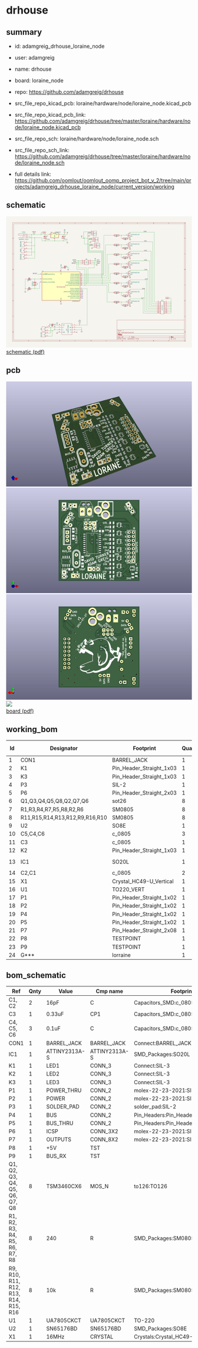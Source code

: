 # drhouse
 
## summary 
* id: adamgreig_drhouse_loraine_node
* user: adamgreig
* name: drhouse
* board: loraine_node
* repo: https://github.com/adamgreig/drhouse
* src_file_repo_kicad_pcb: loraine/hardware/node/loraine_node.kicad_pcb
* src_file_repo_kicad_pcb_link: https://github.com/adamgreig/drhouse/tree/master/loraine/hardware/node/loraine_node.kicad_pcb


* src_file_repo_sch: loraine/hardware/node/loraine_node.sch
* src_file_repo_sch_link: https://github.com/adamgreig/drhouse/tree/master/loraine/hardware/node/loraine_node.sch
* full details link: https://github.com/oomlout/oomlout_oomp_project_bot_v_2/tree/main/projects/adamgreig_drhouse_loraine_node/current_version/working  

## schematic  
![](working_schematic_600.png)  
[schematic (pdf)](working_schematic.pdf) 






















## pcb  
![](working_3d_600.png) 
![](working_3d_front_600.png)  
![](working_3d_back_600.png)  
![](working_600.png)  
[board (pdf)](working.pdf)  

## working_bom
| Id | Designator | Footprint | Quantity | Designation | Supplier and ref |  | None | 
| --- | --- | --- | --- | --- | --- | --- | --- | 
| 1 | CON1 | BARREL_JACK | 1 | BARREL_JACK |  |  | [''] | 
| 2 | K1 | Pin_Header_Straight_1x03 | 1 | LED1 |  |  | [''] | 
| 3 | K3 | Pin_Header_Straight_1x03 | 1 | LED3 |  |  | [''] | 
| 4 | P3 | SIL-2 | 1 | SOLDER_PAD |  |  | [''] | 
| 5 | P6 | Pin_Header_Straight_2x03 | 1 | ICSP |  |  | [''] | 
| 6 | Q1,Q3,Q4,Q5,Q8,Q2,Q7,Q6 | sot26 | 8 | TSM3460CX6 |  |  | [''] | 
| 7 | R1,R3,R4,R7,R5,R8,R2,R6 | SM0805 | 8 | 240 |  |  | [''] | 
| 8 | R11,R15,R14,R13,R12,R9,R16,R10 | SM0805 | 8 | 10k |  |  | [''] | 
| 9 | U2 | SO8E | 1 | SN65176BD |  |  | [''] | 
| 10 | C5,C4,C6 | c_0805 | 3 | 0.1uF |  |  | [''] | 
| 11 | C3 | c_0805 | 1 | 0.33uF |  |  | [''] | 
| 12 | K2 | Pin_Header_Straight_1x03 | 1 | LED2 |  |  | [''] | 
| 13 | IC1 | SO20L | 1 | ATTINY2313A-S |  |  | [''] | 
| 14 | C2,C1 | c_0805 | 2 | 16pF |  |  | [''] | 
| 15 | X1 | Crystal_HC49-U_Vertical | 1 | 16MHz |  |  | [''] | 
| 16 | U1 | TO220_VERT | 1 | UA7805CKCT |  |  | [''] | 
| 17 | P1 | Pin_Header_Straight_1x02 | 1 | POWER_THRU |  |  | [''] | 
| 18 | P2 | Pin_Header_Straight_1x02 | 1 | POWER |  |  | [''] | 
| 19 | P4 | Pin_Header_Straight_1x02 | 1 | BUS |  |  | [''] | 
| 20 | P5 | Pin_Header_Straight_1x02 | 1 | BUS_THRU |  |  | [''] | 
| 21 | P7 | Pin_Header_Straight_2x08 | 1 | OUTPUTS |  |  | [''] | 
| 22 | P8 | TESTPOINT | 1 | +5V |  |  | [''] | 
| 23 | P9 | TESTPOINT | 1 | BUS_RX |  |  | [''] | 
| 24 | G*** | lorraine | 1 | LOGO |  |  | [''] | 


## bom_schematic
| Ref | Qnty | Value | Cmp name | Footprint | Description | Vendor | DNP | 
| --- | --- | --- | --- | --- | --- | --- | --- | 
| C1, C2 | 2 | 16pF | C | Capacitors_SMD:c_0805 |  |  |  | 
| C3 | 1 | 0.33uF | CP1 | Capacitors_SMD:c_0805 |  |  |  | 
| C4, C5, C6 | 3 | 0.1uF | C | Capacitors_SMD:c_0805 |  |  |  | 
| CON1 | 1 | BARREL_JACK | BARREL_JACK | Connect:BARREL_JACK |  |  |  | 
| IC1 | 1 | ATTINY2313A-S | ATTINY2313A-S | SMD_Packages:SO20L |  |  |  | 
| K1 | 1 | LED1 | CONN_3 | Connect:SIL-3 |  |  |  | 
| K2 | 1 | LED2 | CONN_3 | Connect:SIL-3 |  |  |  | 
| K3 | 1 | LED3 | CONN_3 | Connect:SIL-3 |  |  |  | 
| P1 | 1 | POWER_THRU | CONN_2 | molex-22-23-2021:SIL-2 |  |  |  | 
| P2 | 1 | POWER | CONN_2 | molex-22-23-2021:SIL-2 |  |  |  | 
| P3 | 1 | SOLDER_PAD | CONN_2 | solder_pad:SIL-2 |  |  |  | 
| P4 | 1 | BUS | CONN_2 | Pin_Headers:Pin_Header_Straight_2x03 |  |  |  | 
| P5 | 1 | BUS_THRU | CONN_2 | Pin_Headers:Pin_Header_Straight_2x08 |  |  |  | 
| P6 | 1 | ICSP | CONN_3X2 | molex-22-23-2021:SIL-2 |  |  |  | 
| P7 | 1 | OUTPUTS | CONN_8X2 | molex-22-23-2021:SIL-2 |  |  |  | 
| P8 | 1 | +5V | TST |  |  |  |  | 
| P9 | 1 | BUS_RX | TST |  |  |  |  | 
| Q1, Q2, Q3, Q4, Q5, Q6, Q7, Q8 | 8 | TSM3460CX6 | MOS_N | to126:TO126 |  |  |  | 
| R1, R2, R3, R4, R5, R6, R7, R8 | 8 | 240 | R | SMD_Packages:SM0805 |  |  |  | 
| R9, R10, R11, R12, R13, R14, R15, R16 | 8 | 10k | R | SMD_Packages:SM0805 |  |  |  | 
| U1 | 1 | UA7805CKCT | UA7805CKCT | TO-220 |  |  |  | 
| U2 | 1 | SN65176BD | SN65176BD | SMD_Packages:SO8E |  |  |  | 
| X1 | 1 | 16MHz | CRYSTAL | Crystals:Crystal_HC49-SD_SMD |  |  |  | 



